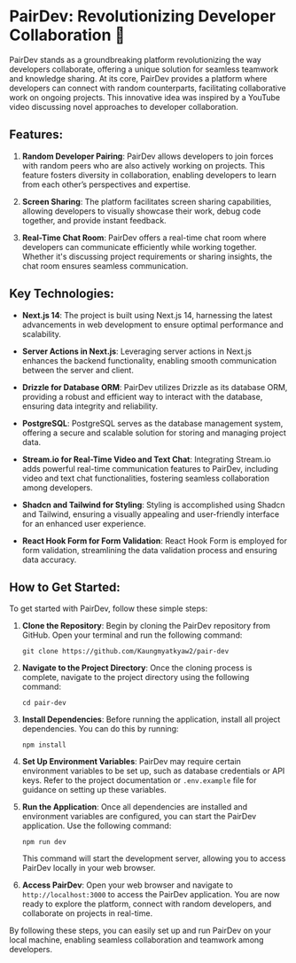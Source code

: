 # PairDev: Revolutionizing Developer Collaboration 🚀

PairDev stands as a groundbreaking platform revolutionizing the way developers collaborate, offering a unique solution for seamless teamwork and knowledge sharing. At its core, PairDev provides a platform where developers can connect with random counterparts, facilitating collaborative work on ongoing projects. This innovative idea was inspired by a YouTube video discussing novel approaches to developer collaboration. 

## Features:

1. **Random Developer Pairing**: PairDev allows developers to join forces with random peers who are also actively working on projects. This feature fosters diversity in collaboration, enabling developers to learn from each other’s perspectives and expertise.

2. **Screen Sharing**: The platform facilitates screen sharing capabilities, allowing developers to visually showcase their work, debug code together, and provide instant feedback.

3. **Real-Time Chat Room**: PairDev offers a real-time chat room where developers can communicate efficiently while working together. Whether it's discussing project requirements or sharing insights, the chat room ensures seamless communication.

## Key Technologies:

- **Next.js 14**: The project is built using Next.js 14, harnessing the latest advancements in web development to ensure optimal performance and scalability.

- **Server Actions in Next.js**: Leveraging server actions in Next.js enhances the backend functionality, enabling smooth communication between the server and client.

- **Drizzle for Database ORM**: PairDev utilizes Drizzle as its database ORM, providing a robust and efficient way to interact with the database, ensuring data integrity and reliability.

- **PostgreSQL**: PostgreSQL serves as the database management system, offering a secure and scalable solution for storing and managing project data.

- **Stream.io for Real-Time Video and Text Chat**: Integrating Stream.io adds powerful real-time communication features to PairDev, including video and text chat functionalities, fostering seamless collaboration among developers.

- **Shadcn and Tailwind for Styling**: Styling is accomplished using Shadcn and Tailwind, ensuring a visually appealing and user-friendly interface for an enhanced user experience.

- **React Hook Form for Form Validation**: React Hook Form is employed for form validation, streamlining the data validation process and ensuring data accuracy.

## How to Get Started:

To get started with PairDev, follow these simple steps:

1. **Clone the Repository**: Begin by cloning the PairDev repository from GitHub. Open your terminal and run the following command:

   ```
   git clone https://github.com/Kaungmyatkyaw2/pair-dev
   ```

2. **Navigate to the Project Directory**: Once the cloning process is complete, navigate to the project directory using the following command:

   ```
   cd pair-dev
   ```

3. **Install Dependencies**: Before running the application, install all project dependencies. You can do this by running:

   ```
   npm install
   ```

4. **Set Up Environment Variables**: PairDev may require certain environment variables to be set up, such as database credentials or API keys. Refer to the project documentation or `.env.example` file for guidance on setting up these variables.

5. **Run the Application**: Once all dependencies are installed and environment variables are configured, you can start the PairDev application. Use the following command:

   ```
   npm run dev
   ```

   This command will start the development server, allowing you to access PairDev locally in your web browser.

6. **Access PairDev**: Open your web browser and navigate to `http://localhost:3000` to access the PairDev application. You are now ready to explore the platform, connect with random developers, and collaborate on projects in real-time.

By following these steps, you can easily set up and run PairDev on your local machine, enabling seamless collaboration and teamwork among developers.
